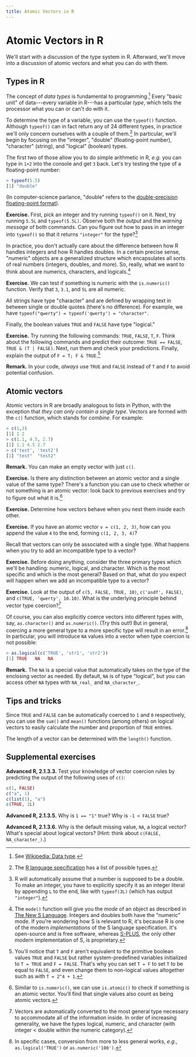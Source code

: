 ```yaml
---
title: Atomic Vectors in R
---
```


Atomic Vectors in R
===================

We'll start with a discussion of the type system in R. Afterward, we'll move into a discussion of atomic vectors and what you can do with them.

Types in R
---------------

The concept of *data types* is fundamental to programming.[^types] Every "basic unit" of data---every variable in R---has a particular *type*, which tells the processor what you can or can't do with it.

To determine the type of a variable, you can use the `typeof()` function. Although `typeof()` can in fact return any of 24 different types, in practice we'll only concern ourselves with a couple of them.[^typelist] In particular, we'll begin by focusing on the "integer", "double" (floating-point number), "character" (string), and "logical" (boolean) types.

The first two of those allow you to do simple arithmetic in R, *e.g.* you can type in `1+2` into the console and get `3` back. Let's try testing the type of a floating-point number:

```r
> typeof(5.5)
[1] "double"
```

(In computer-science parlance, "double" refers to the [double-precision floating-point format](https://en.wikipedia.org/wiki/Double-precision_floating-point_format)).

**Exercise.** First, pick an integer and try running `typeof()` on it. Next, try running `5.5L` and `typeof(5.5L)`. Observe both the *output* and the *warning message* of both commands. Can you figure out how to pass in an integer into `typeof()` so that it returns `"integer"` for the type?[^ex-int]

In practice, you don't actually care about the difference between how R handles integers and how R handles doubles. In a certain precise sense, "numeric" objects are a generalized structure which encapsulates all sorts of real numbers (integers, doubles, and more). So, really, what we want to think about are numerics, characters, and logicals.[^numeric]

**Exercise.** We can test if something is numeric with the `is.numeric()` function. Verify that `3`, `3.1`, and `5L` are all numeric.

All strings have type "character" and are defined by wrapping text in between single or double quotes (there's no difference). For example, we have `typeof("qwerty") = typeof('qwerty') = "character"`.

Finally, the boolean values `TRUE` and `FALSE` have type "logical."

**Exercise.** Try running the following commands: `TRUE`, `FALSE`, `T`, `F`. Think about the following commands and predict their outcome: `TRUE == FALSE`, `TRUE & (T | FALSE)`. Next, run them and check your predictions. Finally, explain the output of `F = T; F & TRUE`.[^tf]

**Remark.** In your code, *always* use `TRUE` and `FALSE` instead of `T` and `F` to avoid potential confusion.

Atomic vectors
--------------

Atomic vectors in R are broadly analogous to lists in Python, with the exception that *they can only contain a single type*. Vectors are formed with the `c()` function, which stands for *combine*. For example:

```r
> c(1,2)
[1] 1 2
> c(1.1, 4.5, 2.7)
[1] 1.1 4.5 2.7
> c('test', 'test2')
[1] "test"  "test2"
```

**Remark.** You can make an empty vector with just `c()`.

**Exercise.** Is there any distinction between an atomic vector and a single value of the same type? There's a function you can use to check whether or not something is an atomic vector: look back to previous exercises and try to figure out what it is.[^isatomic]

**Exercise.** Determine how vectors behave when you nest them inside each other.

**Exercise.** If you have an atomic vector `v = c(1, 2, 3)`, how can you append the value `4` to the end, forming `c(1, 2, 3, 4)`?

Recall that vectors can only be associated with a single type. What happens when you try to add an incompatible type to a vector?

**Exercise.** Before doing anything, consider the three primary types which we'll be handling: numeric, logical, and character. Which is the most specific and which is the most general? Based on that, what do you expect will happen when we add an incompatible type to a vector?

**Exercise.** Look at the output of `c(5, FALSE, TRUE, 10)`, `c('asdf', FALSE)`, and `c(TRUE, 'qwerty', 10.10)`. What is the underlying principle behind vector type coercion?[^vcoerce]

Of course, you can also explicitly coerce vectors into different types with, say, `as.character()` and `as.numeric()`. (Try this out!) But in general, coercing a more general type to a more specific type will result in an error.[^backcoerce] In particular, you will introduce `NA` values into a vector when type coercion is not possible:

```r
> as.logical(c('TRUE', 'str1', 'str2'))
[1] TRUE   NA   NA
```

**Remark.** The `NA` is a special value that automatically takes on the type of the enclosing vector as needed. By default, `NA` is of type "logical", but you can access other `NA` types with `NA_real_` and `NA_character_`.

Tips and tricks
---------------

Since `TRUE` and `FALSE` can be automatically coerced to `1` and `0` respectively, you can use the `sum()` and `mean()` functions (among others) on logical vectors to easily calculate the number and proportion of `TRUE` entries.

The length of a vector can be determined with the `length()` function.

Supplemental exercises
---------------------------------

**Advanced R, 2.1.3.3.** Test your knowledge of vector coercion rules by predicting the output of the following uses of `c()`:

```r
c(1, FALSE)
c("a", 1)
c(list(1), "a")
c(TRUE, 1L)
```

**Advanced R, 2.1.3.5.** Why is `1 == "1"` true? Why is `-1 < FALSE` true?

**Advanced R, 2.1.3.6.** Why is the default missing value, `NA`, a logical vector? What's special about logical vectors? (Hint: think about `c(FALSE, NA_character_)`.)


[^types]: See [Wikipedia: Data type](https://en.wikipedia.org/wiki/Data_type).

[^typelist]: The [R language specification](https://cran.r-project.org/doc/manuals/r-release/R-lang.html#Objects) has a list of possible types.

[^ex-int]: R will automatically assume that a number is supposed to be a double. To make an integer, you have to explicitly specify it as an integer literal by appending `L` to the end, like with `typeof(3L)` (which has output `"integer"`).

[^numeric]: The `mode()` function will give you the *mode* of an object as described in [The New S Language](http://smile.amazon.com/New-Language-R-A-Becker/dp/0534091938). Integers and doubles both have the "numeric" mode. If you're wondering how S is relevant to R, it's because R is one of the modern *implementations* of the S language specification. It's open-source and is free software, whereas [S-PLUS](https://en.wikipedia.org/wiki/S-PLUS), the only other modern implementation of S, is proprietary.

[^tf]: You'll notice that `T` and `F` aren't equivalent to the primitive boolean values `TRUE` and `FALSE` but rather system-predefined variables initialized to `T = TRUE` and `F = FALSE`. That's why you can set `T = F` to set `T` to be equal to `FALSE`, and even change them to non-logical values altogether such as with `T = 2^4 + 1`.

[^isatomic]: Similar to `is.numeric()`, we can use `is.atomic()` to check if something is an atomic vector. You'll find that single values also count as being atomic vectors.

[^vcoerce]: Vectors are automatically converted to the most general type necessary to accommodate all of the information inside. In order of increasing generality, we have the types logical, numeric, and character (with integer < double within the numeric category).

[^backcoerce]: In specific cases, conversion from more to less general works, *e.g.*, `as.logical('TRUE')` or `as.numeric('100')`.